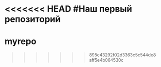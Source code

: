 <<<<<<< HEAD
#Наш первый репозиторий
=======
# myrepo
>>>>>>> 895c43292f02d3363c5c544de8aff5e4b064530c

